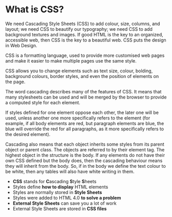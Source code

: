 
# What is CSS?

We need Cascading Style Sheets (CSS) to add colour, size, columns, and layout; we need CSS to beautify our typography; we need CSS to add background textures and images. If good HTML is the key to an organized, accessible web, then CSS is the key to a beautiful web. CSS puts the design in Web Design.

CSS is a formatting language, used to provide more customised web pages and
make it easier to make multiple pages use the same style.

CSS allows you to change elements such as text size, colour, bolding, background colours,
border styles, and even the position of elements on the page.

The word cascading describes many of the features of CSS. It means
that many stylesheets can be used and will be merged by the browser to provide a
computed style for each element.

If styles defined for one element oppose each
other, the later one will be used, unless another one more specifically refers
to the element (for example, if all body elements are red, but paragraph elements
are blue, the blue will override the red for all
paragraphs, as it more specifically refers to the desired element).

Cascading also means that each object inherits some styles from its parent
object or parent class.  The objects are referred to by their element
tag. The highest object in the structure is the body. If any elements do not
have their own CSS defined but the body does, then the cascading behaviour means
they will inherit from the body. So, if in the body we define the text colour to
be white, then any tables will also have white writing in them.

* **CSS** stands for **C**ascading  **S**tyle  **S**heets
* Styles define **how to display** HTML elements
* Styles are normally stored in **Style Sheets** 
* Styles were added to HTML 4.0 **to solve a problem**
* **External Style Sheets** can save you a lot of work
* External Style Sheets are stored in **CSS files**






